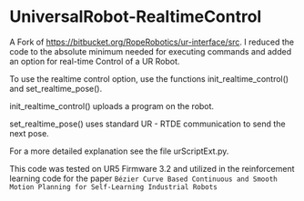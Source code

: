 # UniversalRobot-RealtimeControl
A Fork of https://bitbucket.org/RopeRobotics/ur-interface/src. I reduced the code to the absolute minimum needed for executing commands and added an option for real-time Control of a UR Robot. 

To use the realtime control option, use the functions init_realtime_control() and set_realtime_pose().

init_realtime_control() uploads a program on the robot.

set_realtime_pose() uses standard UR - RTDE communication to send the next pose. 

For a more detailed explanation see the file urScriptExt.py.

This code was tested on UR5 Firmware 3.2 and utilized in the reinforcement learning code for the paper `Bézier Curve Based Continuous and Smooth Motion Planning for Self-Learning Industrial Robots`
